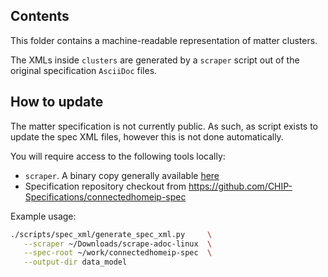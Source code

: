 ## Contents

This folder contains a machine-readable representation of matter clusters.

The XMLs inside `clusters` are generated by a `scraper` script out of the
original specification `AsciiDoc` files.

## How to update

The matter specification is not currently public. As such, as script exists to
update the spec XML files, however this is not done automatically.

You will require access to the following tools locally:

-   `scraper`. A binary copy generally available
    [here](https://github.com/csa-data-model/projects/tree/main/DM-Editor/bin/1.2.0/scrape)
-   Specification repository checkout from
    https://github.com/CHIP-Specifications/connectedhomeip-spec

Example usage:

```sh
./scripts/spec_xml/generate_spec_xml.py     \
   --scraper ~/Downloads/scrape-adoc-linux  \
   --spec-root ~/work/connectedhomeip-spec  \
   --output-dir data_model
```
